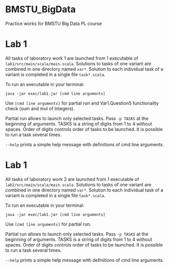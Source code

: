 # BMSTU_BigData
Practice works for BMSTU Big Data PL course

# Lab 1

All tasks of laboratory work 1 are launched from 1 executable of `lab1/src/main/scala/main.scala`.
Solutions to tasks of one variant are combined in one directory named `var*`.
Solution to each individual task of a variant is completed in a single file `task*.scala`.

To run an executable in your terminal:
```Shell
java -jar exec/lab1.jar [cmd line arguments]
```

Use `[cmd line arguments]` for partial run and Var1.Question5 functionality check (sum and mul of Integers). 

Partial run allows to launch only selected tasks. Pass `-p TASKS` at the beginning of arguments. 
TASKS is a string of digits from 1 to 4 without spaces. Order of digits controls order of tasks to be launched. It is possible to run a task several times.
 
`--help` prints a simple help message with definitions of cmd line arguments. 

# Lab 1

All tasks of laboratory work 2 are launched from 1 executable of `lab2/src/main/scala/main.scala`.
Solutions to tasks of one variant are combined in one directory named `var*`.
Solution to each individual task of a variant is completed in a single file `task*.scala`.

To run an executable in your terminal:
```Shell
java -jar exec/lab1.jar [cmd line arguments]
```

Use `[cmd line arguments]` for partial run. 

Partial run allows to launch only selected tasks. Pass `-p TASKS` at the beginning of arguments. 
TASKS is a string of digits from 1 to 4 without spaces. Order of digits controls order of tasks to be launched. It is possible to run a task several times.
 
`--help` prints a simple help message with definitions of cmd line arguments. 
